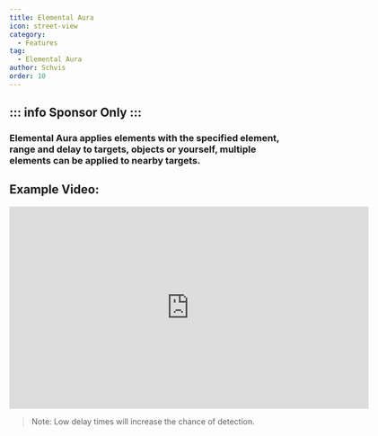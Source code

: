 ```yaml
---
title: Elemental Aura
icon: street-view
category:
  - Features
tag:
  - Elemental Aura
author: Schvis
order: 10
---
```

::: info Sponsor Only
:::
---
### Elemental Aura applies elements with the specified element, range and delay to  targets, objects or yourself, multiple elements can be applied to nearby targets.

## Example Video:

<iframe width="640" height="360" src="https://www.youtube.com/embed/FskTJiknOgQ?list=PL5eI1Tb64p56g27qfYk7VuFTz4FK6YrKa" title="Korepi - Elemental Aura (Sponsor)" frameborder="0" allow="accelerometer; autoplay; clipboard-write; encrypted-media; gyroscope; picture-in-picture; web-share" allowfullscreen></iframe>

> Note: Low delay times will increase the chance of detection.



